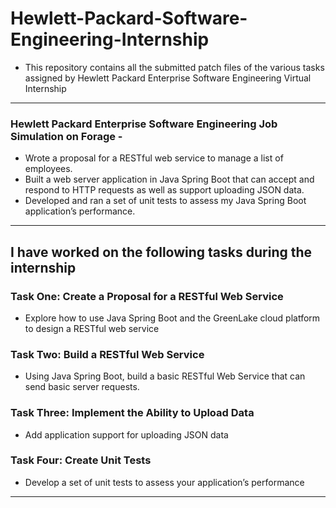 # Hewlett-Packard-Software-Engineering-Internship
- This repository contains all the submitted patch files of the various tasks assigned by Hewlett Packard Enterprise Software Engineering Virtual Internship
---
### Hewlett Packard Enterprise Software Engineering Job Simulation on Forage -

 * Wrote a proposal for a RESTful web service to manage a list of employees.
 * Built a web server application in Java Spring Boot that can accept and
   respond to HTTP requests as well as support uploading JSON data.
 * Developed and ran a set of unit tests to assess my Java Spring Boot
   application’s performance.
---
## I have worked on the following tasks during the internship
### Task One: Create a Proposal for a RESTful Web Service
- Explore how to use Java Spring Boot and the GreenLake cloud platform to design a RESTful web service

### Task Two: Build a RESTful Web Service
- Using Java Spring Boot, build a basic RESTful Web Service that can send basic server requests.

### Task Three: Implement the Ability to Upload Data
- Add application support for uploading JSON data

### Task Four: Create Unit Tests
- Develop a set of unit tests to assess your application’s performance

---


